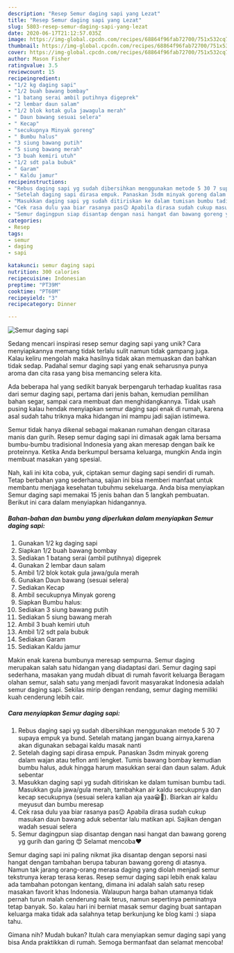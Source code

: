 ```yaml
---
description: "Resep Semur daging sapi yang Lezat"
title: "Resep Semur daging sapi yang Lezat"
slug: 5803-resep-semur-daging-sapi-yang-lezat
date: 2020-06-17T21:12:57.035Z
image: https://img-global.cpcdn.com/recipes/68864f96fab72700/751x532cq70/semur-daging-sapi-foto-resep-utama.jpg
thumbnail: https://img-global.cpcdn.com/recipes/68864f96fab72700/751x532cq70/semur-daging-sapi-foto-resep-utama.jpg
cover: https://img-global.cpcdn.com/recipes/68864f96fab72700/751x532cq70/semur-daging-sapi-foto-resep-utama.jpg
author: Mason Fisher
ratingvalue: 3.5
reviewcount: 15
recipeingredient:
- "1/2 kg daging sapi"
- "1/2 buah bawang bombay"
- "1 batang serai ambil putihnya digeprek"
- "2 lembar daun salam"
- "1/2 blok kotak gula jawagula merah"
- " Daun bawang sesuai selera"
- " Kecap"
- "secukupnya Minyak goreng"
- " Bumbu halus"
- "3 siung bawang putih"
- "5 siung bawang merah"
- "3 buah kemiri utuh"
- "1/2 sdt pala bubuk"
- " Garam"
- " Kaldu jamur"
recipeinstructions:
- "Rebus daging sapi yg sudah dibersihkan menggunakan metode 5 30 7 supaya empuk ya bund. Setelah matang jangan buang airnya,karena akan digunakan sebagai kaldu masak nanti"
- "Setelah daging sapi dirasa empuk. Panaskan 3sdm minyak goreng dalam wajan atau teflon anti lengket. Tumis bawang bombay kemudian bumbu halus, aduk hingga harum masukkan serai dan daun salam. Aduk sebentar"
- "Masukkan daging sapi yg sudah ditiriskan ke dalam tumisan bumbu tadi. Masukkan gula jawa/gula merah, tambahkan air kaldu secukupnya dan kecap secukupnya (sesuai selera kalian aja yaa😀🤭). Biarkan air kaldu meyusut dan bumbu meresap"
- "Cek rasa dulu yaa biar rasanya pas😉 Apabila dirasa sudah cukup masukan daun bawang aduk sebentar lalu matikan api. Sajikan dengan wadah sesuai selera"
- "Semur dagingpun siap disantap dengan nasi hangat dan bawang goreng yg gurih dan garing 😍 Selamat mencoba❤️"
categories:
- Resep
tags:
- semur
- daging
- sapi

katakunci: semur daging sapi 
nutrition: 300 calories
recipecuisine: Indonesian
preptime: "PT39M"
cooktime: "PT60M"
recipeyield: "3"
recipecategory: Dinner

---
```



![Semur daging sapi](https://img-global.cpcdn.com/recipes/68864f96fab72700/751x532cq70/semur-daging-sapi-foto-resep-utama.jpg)

Sedang mencari inspirasi resep semur daging sapi yang unik? Cara menyiapkannya memang tidak terlalu sulit namun tidak gampang juga. Kalau keliru mengolah maka hasilnya tidak akan memuaskan dan bahkan tidak sedap. Padahal semur daging sapi yang enak seharusnya punya aroma dan cita rasa yang bisa memancing selera kita.

Ada beberapa hal yang sedikit banyak berpengaruh terhadap kualitas rasa dari semur daging sapi, pertama dari jenis bahan, kemudian pemilihan bahan segar, sampai cara membuat dan menghidangkannya. Tidak usah pusing kalau hendak menyiapkan semur daging sapi enak di rumah, karena asal sudah tahu triknya maka hidangan ini mampu jadi sajian istimewa.

Semur tidak hanya dikenal sebagai makanan rumahan dengan citarasa manis dan gurih. Resep semur daging sapi ini dimasak agak lama bersama bumbu-bumbu tradisional Indonesia yang akan meresap dengan baik ke proteinnya. Ketika Anda berkumpul bersama keluarga, mungkin Anda ingin membuat masakan yang spesial.


Nah, kali ini kita coba, yuk, ciptakan semur daging sapi sendiri di rumah. Tetap berbahan yang sederhana, sajian ini bisa memberi manfaat untuk membantu menjaga kesehatan tubuhmu sekeluarga. Anda bisa menyiapkan Semur daging sapi memakai 15 jenis bahan dan 5 langkah pembuatan. Berikut ini cara dalam menyiapkan hidangannya.

<!--inarticleads1-->

##### Bahan-bahan dan bumbu yang diperlukan dalam menyiapkan Semur daging sapi:

1. Gunakan 1/2 kg daging sapi
1. Siapkan 1/2 buah bawang bombay
1. Sediakan 1 batang serai (ambil putihnya) digeprek
1. Gunakan 2 lembar daun salam
1. Ambil 1/2 blok kotak gula jawa/gula merah
1. Gunakan  Daun bawang (sesuai selera)
1. Sediakan  Kecap
1. Ambil secukupnya Minyak goreng
1. Siapkan  Bumbu halus:
1. Sediakan 3 siung bawang putih
1. Sediakan 5 siung bawang merah
1. Ambil 3 buah kemiri utuh
1. Ambil 1/2 sdt pala bubuk
1. Sediakan  Garam
1. Sediakan  Kaldu jamur


Makin enak karena bumbunya meresap sempurna. Semur daging merupakan salah satu hidangan yang diadaptasi dari. Semur daging sapi sederhana, masakan yang mudah dibuat di rumah favorit keluarga Beragam olahan semur, salah satu yang menjadi favorit masyarakat Indonesia adalah semur daging sapi. Sekilas mirip dengan rendang, semur daging memiliki kuah cenderung lebih cair. 

<!--inarticleads2-->

##### Cara menyiapkan Semur daging sapi:

1. Rebus daging sapi yg sudah dibersihkan menggunakan metode 5 30 7 supaya empuk ya bund. Setelah matang jangan buang airnya,karena akan digunakan sebagai kaldu masak nanti
1. Setelah daging sapi dirasa empuk. Panaskan 3sdm minyak goreng dalam wajan atau teflon anti lengket. Tumis bawang bombay kemudian bumbu halus, aduk hingga harum masukkan serai dan daun salam. Aduk sebentar
1. Masukkan daging sapi yg sudah ditiriskan ke dalam tumisan bumbu tadi. Masukkan gula jawa/gula merah, tambahkan air kaldu secukupnya dan kecap secukupnya (sesuai selera kalian aja yaa😀🤭). Biarkan air kaldu meyusut dan bumbu meresap
1. Cek rasa dulu yaa biar rasanya pas😉 Apabila dirasa sudah cukup masukan daun bawang aduk sebentar lalu matikan api. Sajikan dengan wadah sesuai selera
1. Semur dagingpun siap disantap dengan nasi hangat dan bawang goreng yg gurih dan garing 😍 Selamat mencoba❤️


Semur daging sapi ini paling nikmat jika disantap dengan seporsi nasi hangat dengan tambahan berupa taburan bawang goreng di atasnya. Namun tak jarang orang-orang merasa daging yang diolah menjadi semur tekstrunya kerap terasa keras. Resep semur daging sapi lebih enak kalau ada tambahan potongan kentang, dimana ini adalah salah satu resep masakan favorit khas Indonesia. Walaupun harga bahan utamanya tidak pernah turun malah cenderung naik terus, namun sepertinya peminatnya tetap banyak. So. kalau hari ini berniat masak semur daging buat santapan keluarga maka tidak ada salahnya tetap berkunjung ke blog kami :) siapa tahu. 

Gimana nih? Mudah bukan? Itulah cara menyiapkan semur daging sapi yang bisa Anda praktikkan di rumah. Semoga bermanfaat dan selamat mencoba!
